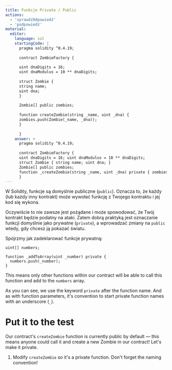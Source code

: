 ```yaml
---
title: Funkcje Private / Public
actions:
  - 'sprawdźOdpowiedź'
  - 'podpowiedź'
material:
  editor:
    language: sol
    startingCode: |
      pragma solidity ^0.4.19;
      
      contract ZombieFactory {
      
      uint dnaDigits = 16;
      uint dnaModulus = 10 ** dnaDigits;
      
      struct Zombie {
      string name;
      uint dna;
      }
      
      Zombie[] public zombies;
      
      function createZombie(string _name, uint _dna) {
      zombies.push(Zombie(_name, _dna));
      }
      
      }
    answer: >
      pragma solidity ^0.4.19;
      
      contract ZombieFactory {
      uint dnaDigits = 16; uint dnaModulus = 10 ** dnaDigits;
      struct Zombie { string name; uint dna; }
      Zombie[] public zombies;
      function _createZombie(string _name, uint _dna) private { zombies.push(Zombie(_name, _dna)); }
      }
---
```

W Solidity, funkcje są domyślnie publiczne (`public`). Oznacza to, że każdy (lub każdy inny kontrakt) może wywołać funkcję z Twojego kontraktu i jej kod się wykona.

Oczywiście to nie zawsze jest pożądane i może spowodować, że Twój kontrakt będzie podatny na ataki. Zatem dobrą praktyką jest oznaczanie funkcji domyślnie jako prywatne (`private`), a wprowadzać zmiany na `public` wtedy, gdy chcesz ją pokazać światu.

Spójrzmy jak zadeklarować funkcje prywatną:

    uint[] numbers;
    
    function _addToArray(uint _number) private {
      numbers.push(_number);
    }
    

This means only other functions within our contract will be able to call this function and add to the `numbers` array.

As you can see, we use the keyword `private` after the function name. And as with function parameters, it's convention to start private function names with an underscore (`_`).

# Put it to the test

Our contract's `createZombie` function is currently public by default — this means anyone could call it and create a new Zombie in our contract! Let's make it private.

1. Modify `createZombie` so it's a private function. Don't forget the naming convention!